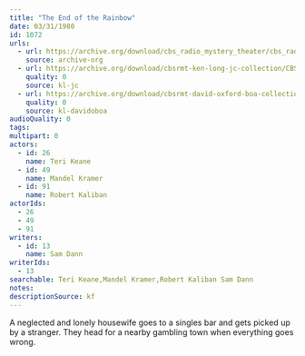 ```yaml
---
title: "The End of the Rainbow"
date: 03/31/1980
id: 1072
urls: 
  - url: https://archive.org/download/cbs_radio_mystery_theater/cbs_radio_mystery_theater-1051-1100.zip/cbs_radio_mystery_theater-1051-1100%2Fcbsrmt_1072_end_of_the_rainbow.mp3
    source: archive-org
  - url: https://archive.org/download/cbsrmt-ken-long-jc-collection/CBSRMT - 800331 1072 End of the Rainbow vbr fb_jc.mp3
    quality: 0
    source: kl-jc
  - url: https://archive.org/download/cbsrmt-david-oxford-boa-collection/CBSRMT-800331-1072-The-End-of-the-Rainbow-(128-48)_WBBM-JE-{BoA}.mp3
    quality: 0
    source: kl-davidoboa
audioQuality: 0
tags: 
multipart: 0
actors:  
  - id: 26
    name: Teri Keane  
  - id: 49
    name: Mandel Kramer  
  - id: 91
    name: Robert Kaliban
actorIds:  
  - 26  
  - 49  
  - 91
writers:  
  - id: 13
    name: Sam Dann
writerIds:  
  - 13
searchable: Teri Keane,Mandel Kramer,Robert Kaliban Sam Dann
notes: 
descriptionSource: kf
---
```

A neglected and lonely housewife goes to a singles bar and gets picked up by a stranger. They head for a nearby gambling town when everything goes wrong.